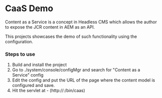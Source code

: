 # CaaS Demo

Content as a Service is a concept in Headless CMS which allows the author to expose the JCR content in AEM as an API.

This projects showcases the demo of such functionality using the configuration.

### Steps to use
1. Build and install the project
2. Go to ./system/console/configMgr and search for "Content as a Service" config
3. Edit the config and put the URL of the page where the content model is configured and save.
4. Hit the servlet at - (http://<host>:<port>/bin/caas) 